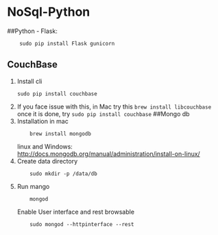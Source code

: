 # NoSql-Python

##Python - Flask:
```
	sudo pip install Flask gunicorn 
```
## CouchBase

1. Install cli 
	```
	sudo pip install couchbase
	```
2. If you face issue with this, in Mac
	try this
		```
		brew install libcouchbase
		```
	once it is done, try 
		```
		sudo pip install couchbase
		```
##Mongo db
1. Installation in mac
	```
		brew install mongodb
	```
	linux and Windows:
		http://docs.mongodb.org/manual/administration/install-on-linux/
2. Create data directory
	```
		sudo mkdir -p /data/db
	```
3. Run mango
	```
		mongod
	```
	Enable User interface and rest browsable
	```
		sudo mongod --httpinterface --rest
	```